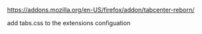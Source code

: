 https://addons.mozilla.org/en-US/firefox/addon/tabcenter-reborn/

add tabs.css to the extensions configuation
